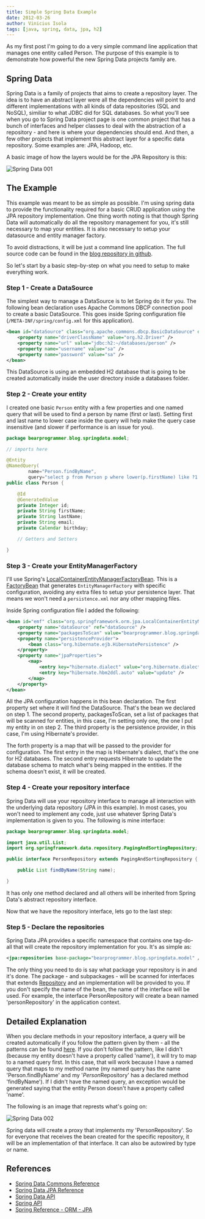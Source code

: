 ```yaml
---
title: Simple Spring Data Example
date: 2012-03-26
author: Vinicius Isola
tags: [java, spring, data, jpa, h2]
---
```

As my first post I'm going to do a very simple command line application that manages one entity called Person. The purpose of this example is to demonstrate how powerful the new Spring Data projects family are.

<!-- more -->

## Spring Data

Spring Data is a family of projects that aims to create a repository layer. The idea is to have an abstract layer were all the dependencies will point to and different implementations with all kinds of data repositories (SQL and NoSQL), similiar to what JDBC did for SQL databases. So what you'll see when you go to Spring Data project page is one common project that has a bunch of interfaces and helper classes to deal with the abstraction of a repository - and here is where your dependencies should end. And then, a few other projects that implement this abstract layer for a specific data repository. Some examples are: JPA, Hadoop, etc.

A basic image of how the layers would be for the JPA Repository is this:

![Spring Data 001](/img/blog/spring-data-001.png)

## The Example

This example was meant to be as simple as possible. I'm using spring data to provide the functionality required for a basic CRUD application using the JPA repository implementation. One thing worth noting is that though Spring Data will automatically do all the repository management for you, it's still necessary to map your entities. It is also necessary to setup your datasource and entity manager factory.

To avoid distractions, it will be just a command line application. The full source code can be found in the [blog repository in github](https://github.com/visola/bearprogrammer-examples).

So let's start by a basic step-by-step on what you need to setup to make everything work.

### Step 1 - Create a DataSource

The simplest way to manage a DataSource is to let Spring do it for you. The following bean declaration uses Apache Commons DBCP connection pool to create a basic DataSource. This goes inside Spring configuration file (`/META-INF/spring/config.xml` for this application).

```xml
<bean id="dataSource" class="org.apache.commons.dbcp.BasicDataSource" destroy-method="close">
	<property name="driverClassName" value="org.h2.Driver" />
	<property name="url" value="jdbc:h2:~/databases/person" />
	<property name="username" value="sa" />
	<property name="password" value="sa" />
</bean>
```

This DataSource is using an embedded H2 database that is going to be created automatically inside the user directory inside a databases folder.

### Step 2 - Create your entity

I created one basic <code>Person</code> entity with a few properties and one named query that will be used to find a person by name (first or last). Setting first and last name to lower case inside the query will help make the query case insensitive (and slower if performance is an issue for you).

```java
package bearprogrammer.blog.springdata.model;

// imports here

@Entity
@NamedQuery(
		name="Person.findByName",
		query="select p from Person p where lower(p.firstName) like ?1 or lower(p.lastName) like ?1")
public class Person {

	@Id
	@GeneratedValue
	private Integer id;
	private String firstName;
	private String lastName;
	private String email;
	private Calendar birthday;

	// Getters and Setters

}
```

### Step 3 - Create your EntityManagerFactory

I'll use Spring's [LocalContainerEntityManagerFactoryBean](http://static.springsource.org/spring/docs/3.1.x/javadoc-api/org/springframework/orm/jpa/LocalContainerEntityManagerFactoryBean.html). This is a [FactoryBean](http://static.springsource.org/spring/docs/3.1.x/javadoc-api/org/springframework/beans/factory/FactoryBean.html) that generates `EntityManagerFactory` with specific configuration, avoiding any extra files to setup your persistence layer. That means we won't need a `persistence.xml` nor any other mapping files.

Inside Spring configuration file I added the following:

```xml
<bean id="emf" class="org.springframework.orm.jpa.LocalContainerEntityManagerFactoryBean">
	<property name="dataSource" ref="dataSource" />
	<property name="packagesToScan" value="bearprogrammer.blog.springdata.model" />
	<property name="persistenceProvider">
		<bean class="org.hibernate.ejb.HibernatePersistence" />
	</property>
	<property name="jpaProperties">
		<map>
			<entry key="hibernate.dialect" value="org.hibernate.dialect.H2Dialect" />
			<entry key="hibernate.hbm2ddl.auto" value="update" />
		</map>
	</property>
</bean>
```

All the JPA configuration happens in this bean declaration. The first property set where it will find the DataSource. That's the bean we declared on step 1. The second property, packagesToScan, set a list of packages that will be scanned for entities, in this case, I'm setting only one, the one I put my entity in on step 2. The third property is the persistence provider, in this case, I'm using Hibernate's provider.

The forth property is a map that will be passed to the provider for configuration. The first entry in the map is Hibernate's dialect, that's the one for H2 databases. The second entry requests Hibernate to update the database schema to match what's being mapped in the entities. If the schema doesn't exist, it will be created.

### Step 4 - Create your repository interface

Spring Data will use your repository interface to manage all interaction with the underlying data repository (JPA in this example). In most cases, you won't need to implement any code, just use whatever Spring Data's implementation is given to you. The following is mine interface:

```java
package bearprogrammer.blog.springdata.model;

import java.util.List;
import org.springframework.data.repository.PagingAndSortingRepository;

public interface PersonRepository extends PagingAndSortingRepository {

	public List findByName(String name);

}
```

It has only one method declared and all others will be inherited from Spring Data's abstract repository interface.

Now that we have the repository interface, lets go to the last step:

### Step 5 - Declare the repositories

Spring Data JPA provides a specific namespace that contains one tag-do-all that will create the repository implementation for you. It's as simple as:

```xml
<jpa:repositories base-package="bearprogrammer.blog.springdata.model" />
```

The only thing you need to do is say what package your repository is in and it's done. The package - and subpackages - will be scanned for interfaces that extends [Repository](http://static.springsource.org/spring-data/data-commons/docs/current/api/org/springframework/data/repository/Repository.html) and an implementation will be provided to you. If you don't specify the name of the bean, the name of the interface will be used. For example, the interface PersonRepository will create a bean named 'personRepository' in the application context.

## Detailed Explanation

When you declare methods in your repository interface, a query will be created automatically if you follow the pattern given by them - all the patterns can be found [here](http://static.springsource.org/spring-data/data-jpa/docs/current/reference/html/#jpa.query-methods). If you don't follow the pattern, like I didn't (because my entity doesn't have a property called 'name'), it will try to map to a named query first. In this case, that will work because I have a named query that maps to my method name (my named query has the name 'Person.findByName' and my '*Person*Repository' has a declared method 'findByName'). If I didn't have the named query, an exception would be generated saying that the entity Person doesn't have a property called 'name'.

The following is an image that represts what's going on:

![Spring Data 002](/img/blog/spring-data-002.png)

Spring data will create a proxy that implements my 'PersonRepository'. So for everyone that receives the bean created for the specific repository, it will be an implementation of that interface. It can also be autowired by type or name.

## References

- [Spring Data Commons Reference](http://static.springsource.org/spring-data/data-commons/docs/current/reference/html/)
- [Spring Data JPA Reference](http://static.springsource.org/spring-data/data-jpa/docs/current/reference/html/)
- [Spring Data API](http://static.springsource.org/spring-data/data-commons/docs/current/api/)
- [Spring API](http://static.springsource.org/spring/docs/current/javadoc-api/)
- [Spring Reference - ORM - JPA](http://static.springsource.org/spring/docs/current/spring-framework-reference/html/orm.html#orm-jpa)
